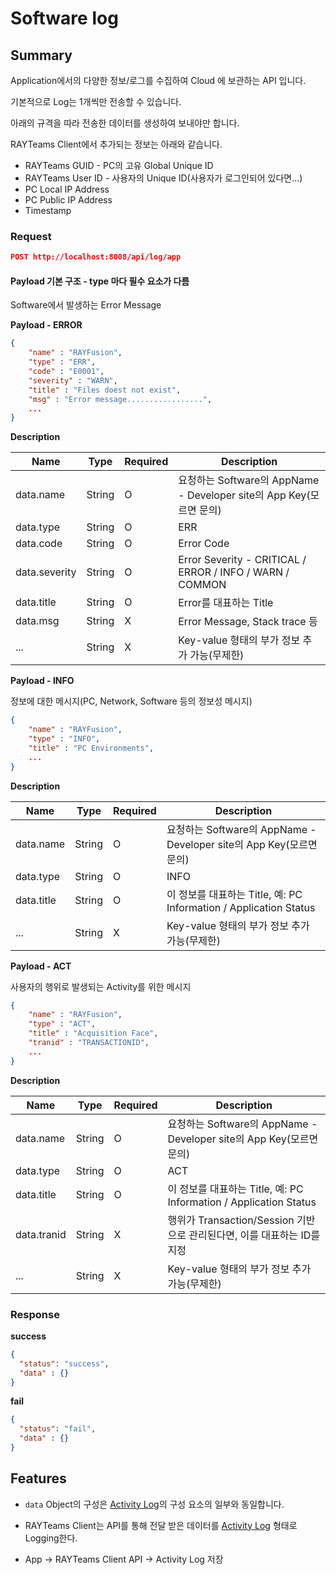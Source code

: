 # Software log

## Summary

Application에서의 다양한 정보/로그를 수집하여 Cloud 에 보관하는 API 입니다.

기본적으로 Log는 1개씩만 전송할 수 있습니다.

아래의 규격을 따라 전송한 데이터를 생성하여 보내야만 합니다.

RAYTeams Client에서 추가되는 정보는 아래와 같습니다.

* RAYTeams GUID - PC의 고유 Global Unique ID
* RAYTeams User ID - 사용자의 Unique ID(사용자가 로그인되어 있다면...)
* PC Local IP Address
* PC Public IP Address
* Timestamp

### Request

```JSON
POST http://localhost:8008/api/log/app
```

#### Payload 기본 구조 - type 마다 필수 요소가 다름

Software에서 발생하는 Error Message

**Payload - ERROR**

```JSON
{
    "name" : "RAYFusion",
    "type" : "ERR",
    "code" : "E0001",
    "severity" : "WARN",
    "title" : "Files doest not exist",
    "msg" : "Error message.................",
    ...
}
```

**Description**

| Name | Type | Required | Description |
| --- | --- | --- | --- |
| data.name | String | O | 요청하는 Software의 AppName - Developer site의 App Key(모르면 문의) |
| data.type | String | O  | ERR |
| data.code | String | O  | Error Code |
| data.severity | String | O  | Error Severity - CRITICAL / ERROR / INFO / WARN / COMMON |
| data.title | String | O  | Error를 대표하는 Title  |
| data.msg | String | X  | Error Message, Stack trace 등 |
| ... | String | X  | Key-value 형태의 부가 정보 추가 가능(무제한) |

**Payload - INFO**

정보에 대한 메시지(PC, Network, Software 등의 정보성 메시지)

```JSON
{
    "name" : "RAYFusion",
    "type" : "INFO",
    "title" : "PC Environments",
    ...
}
```

**Description**

| Name | Type | Required | Description |
| --- | --- | --- | --- |
| data.name | String | O | 요청하는 Software의 AppName - Developer site의 App Key(모르면 문의) |
| data.type | String | O  | INFO |
| data.title | String | O  | 이 정보를 대표하는 Title, 예: PC Information / Application Status |
| ... | String | X  | Key-value 형태의 부가 정보 추가 가능(무제한) |

**Payload - ACT**

사용자의 행위로 발생되는 Activity를 위한 메시지

```JSON
{
    "name" : "RAYFusion",
    "type" : "ACT",
    "title" : "Acquisition Face",
    "tranid" : "TRANSACTIONID",
    ...
}
```

**Description**

| Name | Type | Required | Description |
| --- | --- | --- | --- |
| data.name | String | O | 요청하는 Software의 AppName - Developer site의 App Key(모르면 문의) |
| data.type | String | O | ACT |
| data.title | String | O | 이 정보를 대표하는 Title, 예: PC Information / Application Status |
| data.tranid | String | X | 행위가 Transaction/Session 기반으로 관리된다면, 이를 대표하는 ID를 지정 |
| ... | String | X  | Key-value 형태의 부가 정보 추가 가능(무제한) |

### Response

**success**

```JSON
{
  "status": "success",
  "data" : {}
}
```

**fail**

```JSON
{
  "status": "fail",
  "data" : {}
}
```

## Features

* ```data``` Object의 구성은 [Activity Log](../developer/common/activity-log.md)의 구성 요소의 일부와 동일합니다.

* RAYTeams Client는 API를 통해 전달 받은 데이터를 [Activity Log](../developer/common/activity-log.md) 형태로 Logging한다.

* App -> RAYTeams Client API -> Activity Log 저장
